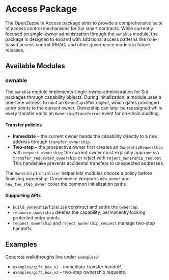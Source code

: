 # Access Package

The OpenZeppelin Access package aims to provide a comprehensive suite of access control mechanisms for Sui smart contracts. While currently focused on single-owner administration through the `ownable` module, the package is designed to expand with additional access patterns like role-based access control (RBAC) and other governance models in future releases.

## Available Modules

### ownable

The `ownable` module implements single-owner administration for Sui packages through capability objects. During initialization, a module uses a one-time witness to mint an `OwnerCap<OTW>` object, which gates privileged entry points to the current owner. Ownership can later be reassigned while every transfer emits an `OwnershipTransferred` event for on-chain auditing.

#### Transfer policies

- **Immediate** – the current owner hands the capability directly to a new address through `transfer_ownership`.
- **Two-step** – the prospective owner first creates an `OwnershipRequestCap` with `request_ownership`; the current owner must explicitly approve via `transfer_requested_ownership` or reject with `reject_ownership_request`. This handshake prevents accidental transfers to unexpected addresses.

The `OwnershipInitializer` helper lets modules choose a policy before finalizing ownership. Convenience wrappers `new_owner` and `new_two_step_owner` cover the common initialization paths.

#### Supporting APIs

- `build_ownership`/`finalize` construct and settle the `OwnerCap`.
- `renounce_ownership` deletes the capability, permanently locking protected entry points.
- `request_ownership` and `reject_ownership_request` manage two-step handoffs.

## Examples

Concrete walkthroughs live under `examples/`:

- `examples/gift_box_v1` – immediate-transfer handoff.
- `examples/gift_box_v2` – two-step ownership requests.
